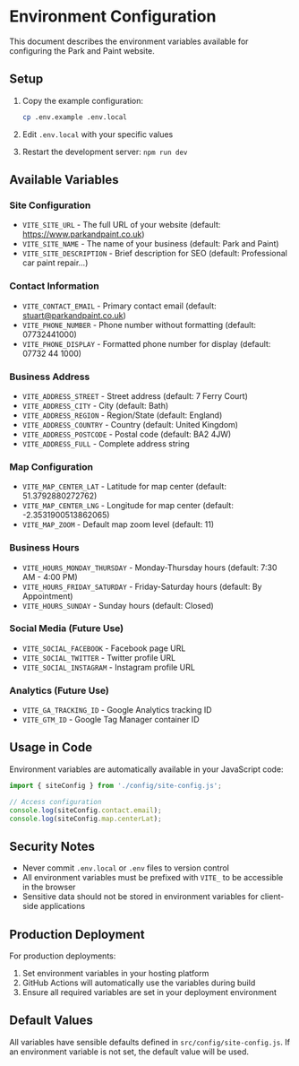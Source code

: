 # Environment Configuration

This document describes the environment variables available for configuring the Park and Paint website.

## Setup

1. Copy the example configuration:
   ```bash
   cp .env.example .env.local
   ```

2. Edit `.env.local` with your specific values
3. Restart the development server: `npm run dev`

## Available Variables

### Site Configuration
- `VITE_SITE_URL` - The full URL of your website (default: https://www.parkandpaint.co.uk)
- `VITE_SITE_NAME` - The name of your business (default: Park and Paint)
- `VITE_SITE_DESCRIPTION` - Brief description for SEO (default: Professional car paint repair...)

### Contact Information
- `VITE_CONTACT_EMAIL` - Primary contact email (default: stuart@parkandpaint.co.uk)
- `VITE_PHONE_NUMBER` - Phone number without formatting (default: 07732441000)
- `VITE_PHONE_DISPLAY` - Formatted phone number for display (default: 07732 44 1000)

### Business Address
- `VITE_ADDRESS_STREET` - Street address (default: 7 Ferry Court)
- `VITE_ADDRESS_CITY` - City (default: Bath)
- `VITE_ADDRESS_REGION` - Region/State (default: England)
- `VITE_ADDRESS_COUNTRY` - Country (default: United Kingdom)
- `VITE_ADDRESS_POSTCODE` - Postal code (default: BA2 4JW)
- `VITE_ADDRESS_FULL` - Complete address string

### Map Configuration
- `VITE_MAP_CENTER_LAT` - Latitude for map center (default: 51.3792880272762)
- `VITE_MAP_CENTER_LNG` - Longitude for map center (default: -2.3531900513862065)
- `VITE_MAP_ZOOM` - Default map zoom level (default: 11)

### Business Hours
- `VITE_HOURS_MONDAY_THURSDAY` - Monday-Thursday hours (default: 7:30 AM - 4:00 PM)
- `VITE_HOURS_FRIDAY_SATURDAY` - Friday-Saturday hours (default: By Appointment)
- `VITE_HOURS_SUNDAY` - Sunday hours (default: Closed)

### Social Media (Future Use)
- `VITE_SOCIAL_FACEBOOK` - Facebook page URL
- `VITE_SOCIAL_TWITTER` - Twitter profile URL
- `VITE_SOCIAL_INSTAGRAM` - Instagram profile URL

### Analytics (Future Use)
- `VITE_GA_TRACKING_ID` - Google Analytics tracking ID
- `VITE_GTM_ID` - Google Tag Manager container ID

## Usage in Code

Environment variables are automatically available in your JavaScript code:

```javascript
import { siteConfig } from './config/site-config.js';

// Access configuration
console.log(siteConfig.contact.email);
console.log(siteConfig.map.centerLat);
```

## Security Notes

- Never commit `.env.local` or `.env` files to version control
- All environment variables must be prefixed with `VITE_` to be accessible in the browser
- Sensitive data should not be stored in environment variables for client-side applications

## Production Deployment

For production deployments:

1. Set environment variables in your hosting platform
2. GitHub Actions will automatically use the variables during build
3. Ensure all required variables are set in your deployment environment

## Default Values

All variables have sensible defaults defined in `src/config/site-config.js`. If an environment variable is not set, the default value will be used.
